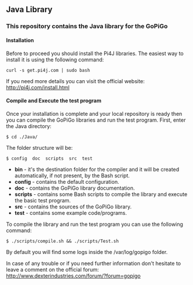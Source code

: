 ## Java Library
### This repository contains the Java library for the GoPiGo
#### Installation ####
Before to proceed you should install the Pi4J libraries. The easiest way to install it is using the following command:

```curl -s get.pi4j.com | sudo bash```

If you need more details you can visit the official website: http://pi4j.com/install.html

#### Compile and Execute the test program ####
Once your installation is complete and your local repository is ready then you can compile the GoPiGo libraries and run the test program.
First, enter the Java directory:

```$ cd ./Java/```

The folder structure will be:

```$ config  doc  scripts  src  test```

* **bin** - it's the destination folder for the compiler and it will be created automatically, if not present, by the Bash script.
* **config** - contains the default configuration.
* **doc** - contains the GoPiGo library documentation.
* **scripts** - contains some Bash scripts to compile the library and execute the basic test program.
* **src** - contains the sources of the GoPiGo library.
* **test** - contains some example code/programs.

To compile the library and run the test program you can use the following command:

```$ ./scripts/compile.sh && ./scripts/Test.sh```

By default you will find some logs inside the /var/log/gopigo folder.

In case of any trouble or if you need further information don't hesitate to leave a comment on the official forum: http://www.dexterindustries.com/forum/?forum=gopigo